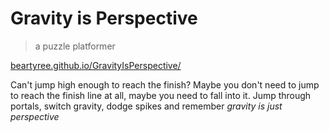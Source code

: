 # Gravity is Perspective
> a puzzle platformer

[beartyree.github.io/GravityIsPerspective/](https://beartyree.github.io/GravityIsPerspective/)

Can't jump high enough to reach the finish? Maybe you don't need to jump to reach the finish line at all, maybe you need to fall into it.
Jump through portals, switch gravity, dodge spikes and remember *gravity is just perspective*
